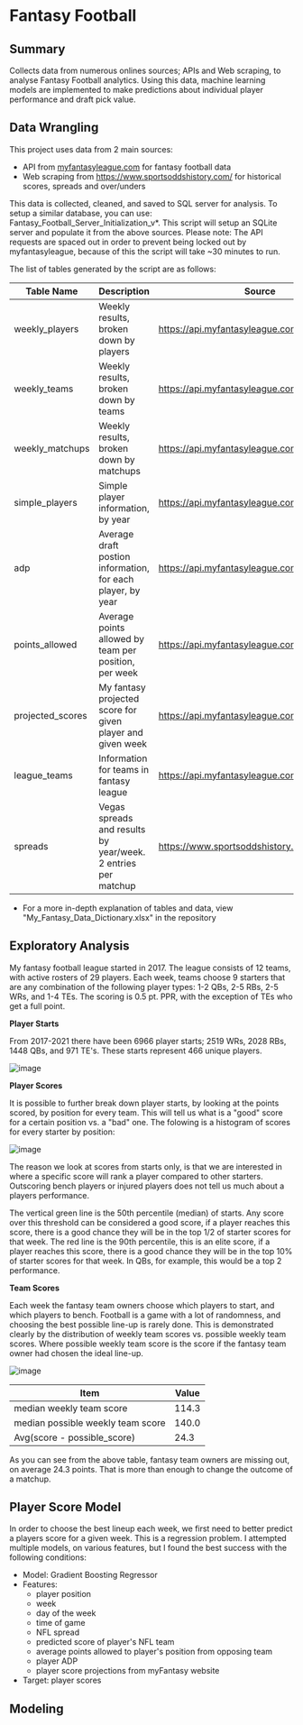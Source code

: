 # Fantasy Football

Summary
---
Collects data from numerous onlines sources; APIs and Web scraping, to analyse Fantasy Football analytics. Using this data, machine learning models are implemented to make predictions about individual player performance and draft pick value.

Data Wrangling
---

This project uses data from 2 main sources:
* API from [myfantasyleague.com](https://api.myfantasyleague.com/2022/api_info) for fantasy football data
* Web scraping from https://www.sportsoddshistory.com/ for historical scores, spreads and over/unders

This data is collected, cleaned, and saved to SQL server for analysis. To setup a similar database, you can use: Fantasy_Football_Server_Initialization_v*. This script will setup an SQLite server and populate it from the above sources. Please note: The API requests are spaced out in order to prevent being locked out by myfantasyleague, because of this the script will take ~30 minutes to run.

The list of tables generated by the script are as follows:

| Table Name | Description | Source |
| ------------- | ------------- | ------------- |
| weekly_players | Weekly results, broken down by players | https://api.myfantasyleague.com/2022/api_info |
| weekly_teams | Weekly results, broken down by teams | https://api.myfantasyleague.com/2022/api_info |
| weekly_matchups | Weekly results, broken down by matchups | https://api.myfantasyleague.com/2022/api_info |
| simple_players | Simple player information, by year | https://api.myfantasyleague.com/2022/api_info |
| adp | Average draft postion information, for each player, by year | https://api.myfantasyleague.com/2022/api_info |
| points_allowed | Average points allowed by team per position, per week | https://api.myfantasyleague.com/2022/api_info |
| projected_scores | My fantasy projected score for given player and given week | https://api.myfantasyleague.com/2022/api_info |
| league_teams | Information for teams in fantasy league | https://api.myfantasyleague.com/2022/api_info |
| spreads | Vegas spreads and results by year/week. 2 entries per matchup | https://www.sportsoddshistory.com |

* For a more in-depth explanation of tables and data, view "My_Fantasy_Data_Dictionary.xlsx" in the repository


Exploratory Analysis
---

My fantasy football league started in 2017. The league consists of 12 teams, with active rosters of 29 players. Each week, teams choose 9 starters that are any combination of the following player types: 1-2 QBs, 2-5 RBs, 2-5 WRs, and 1-4 TEs. The scoring is 0.5 pt. PPR, with the exception of TEs who get a full point.

**Player Starts**

From 2017-2021 there have been 6966 player starts; 2519 WRs, 2028 RBs, 1448 QBs, and 971 TE's. These starts represent 466 unique players.

![image](https://user-images.githubusercontent.com/99829862/178121244-14dc91cf-6ba0-4263-92c3-1452561475f5.png)

**Player Scores**

It is possible to further break down player starts, by looking at the points scored, by position for every team. This will tell us what is a "good" score for a certain position vs. a "bad" one. The folowing is a histogram of scores for every starter by position:

![image](https://user-images.githubusercontent.com/99829862/178121824-f0cfa86f-026c-4835-a53b-61279f1f64ad.png)

The reason we look at scores from starts only, is that we are interested in where a specific score will rank a player compared to other starters. Outscoring bench players or injured players does not tell us much about a players performance.

The vertical green line is the 50th percentile (median) of starts. Any score over this threshold can be considered a good score, if a player reaches this score, there is a good chance they will be in the top 1/2 of starter scores for that week. The red line is the 90th percentile, this is an elite score, if a player reaches this score, there is a good chance they will be in the top 10% of starter scores for that week. In QBs, for example, this would be a top 2 performance.

**Team Scores**

Each week the fantasy team owners choose which players to start, and which players to bench. Football is a game with a lot of randomness, and choosing the best possible line-up is rarely done. This is demonstrated clearly by the distribution of weekly team scores vs. possible weekly team scores. Where possible weekly team score is the score if the fantasy team owner had chosen the ideal line-up.

![image](https://user-images.githubusercontent.com/99829862/178123163-149bf757-e347-43cf-92af-ca58fac8b181.png)

| Item | Value | 
| ------------- | ------------- | 
| median weekly team score | 114.3 |
| median possible weekly team score | 140.0 |
| Avg(score - possible_score) | 24.3 |

As you can see from the above table, fantasy team owners are missing out, on average 24.3 points. That is more than enough to change the outcome of a matchup.

Player Score Model
---

In order to choose the best lineup each week, we first need to better predict a players score for a given week. This is a regression problem. I attempted multiple models, on various features, but I found the best success with the following conditions:

* Model: Gradient Boosting Regressor
* Features:
  * player position
  * week
  * day of the week
  * time of game
  * NFL spread
  * predicted score of player's NFL team
  * average points allowed to player's position from opposing team
  * player ADP
  * player score projections from myFantasy website
* Target: player scores



Modeling
---
